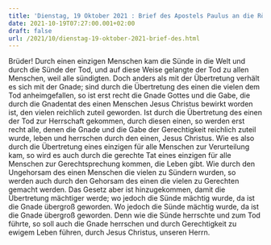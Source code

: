 ```yaml
---
title: 'Dienstag, 19 Oktober 2021 : Brief des Apostels Paulus an die Römer 5,12.15b.17-19.20b-21.'
date: 2021-10-19T07:27:00.001+02:00
draft: false
url: /2021/10/dienstag-19-oktober-2021-brief-des.html
---
```


Brüder! Durch einen einzigen Menschen kam die Sünde in die Welt und durch die Sünde der Tod, und auf diese Weise gelangte der Tod zu allen Menschen, weil alle sündigten. Doch anders als mit der Übertretung verhält es sich mit der Gnade; sind durch die Übertretung des einen die vielen dem Tod anheimgefallen, so ist erst recht die Gnade Gottes und die Gabe, die durch die Gnadentat des einen Menschen Jesus Christus bewirkt worden ist, den vielen reichlich zuteil geworden. Ist durch die Übertretung des einen der Tod zur Herrschaft gekommen, durch diesen einen, so werden erst recht alle, denen die Gnade und die Gabe der Gerechtigkeit reichlich zuteil wurde, leben und herrschen durch den einen, Jesus Christus. Wie es also durch die Übertretung eines einzigen für alle Menschen zur Verurteilung kam, so wird es auch durch die gerechte Tat eines einzigen für alle Menschen zur Gerechtsprechung kommen, die Leben gibt. Wie durch den Ungehorsam des einen Menschen die vielen zu Sündern wurden, so werden auch durch den Gehorsam des einen die vielen zu Gerechten gemacht werden. Das Gesetz aber ist hinzugekommen, damit die Übertretung mächtiger werde; wo jedoch die Sünde mächtig wurde, da ist die Gnade übergroß geworden. Wo jedoch die Sünde mächtig wurde, da ist die Gnade übergroß geworden. Denn wie die Sünde herrschte und zum Tod führte, so soll auch die Gnade herrschen und durch Gerechtigkeit zu ewigem Leben führen, durch Jesus Christus, unseren Herrn.